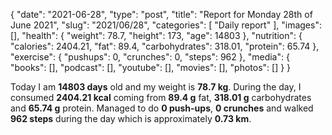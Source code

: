 {
    "date": "2021-06-28",
    "type": "post",
    "title": "Report for Monday 28th of June 2021",
    "slug": "2021\/06\/28",
    "categories": [
        "Daily report"
    ],
    "images": [],
    "health": {
        "weight": 78.7,
        "height": 173,
        "age": 14803
    },
    "nutrition": {
        "calories": 2404.21,
        "fat": 89.4,
        "carbohydrates": 318.01,
        "protein": 65.74
    },
    "exercise": {
        "pushups": 0,
        "crunches": 0,
        "steps": 962
    },
    "media": {
        "books": [],
        "podcast": [],
        "youtube": [],
        "movies": [],
        "photos": []
    }
}

Today I am <strong>14803 days</strong> old and my weight is <strong>78.7 kg</strong>. During the day, I consumed <strong>2404.21 kcal</strong> coming from <strong>89.4 g</strong> fat, <strong>318.01 g</strong> carbohydrates and <strong>65.74 g</strong> protein. Managed to do <strong>0 push-ups</strong>, <strong>0 crunches</strong> and walked <strong>962 steps</strong> during the day which is approximately <strong>0.73 km</strong>.